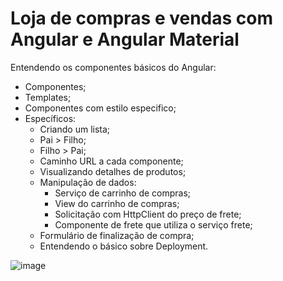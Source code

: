 # Loja de compras e vendas com Angular e Angular Material

Entendendo os componentes básicos do Angular: 
- Componentes;
- Templates;
- Componentes com estilo especifico;
- Específicos:
  - Criando um lista;
  - Pai > Filho;
  - Filho > Pai;
  - Caminho URL a cada componente;
  - Visualizando detalhes de produtos;
  - Manipulação de dados:
    - Serviço de carrinho de compras;
    - View do carrinho de compras;
    - Solicitação com HttpClient do preço de frete;
    - Componente de frete que utiliza o serviço frete;
  - Formulário de finalização de compra;
  - Entendendo o básico sobre Deployment.

![image](https://user-images.githubusercontent.com/76445505/160027577-4bdfb4a9-8420-4574-8c83-2eee67588c64.png)
